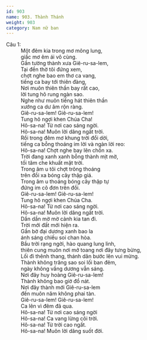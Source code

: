 ```yaml
---
id: 903
name: 903. Thành Thánh
weight: 903
category: Nam nữ ban
---
```

<dl><dt>Câu 1:</dt><dd data-verse="1">Một đêm kia trong mơ mông lung, <br/>giấc mơ êm ái vô cùng. <br/>Gần tường thành xưa Giê-ru-sa-lem, <br/>Tại đền thờ tôi đứng xem, <br/>chợt nghe bao em thơ ca vang, <br/>tiếng ca bay tới thiên đàng, <br/>Nơi muôn thiên thần bay rất cao, <br/>lời tung hô rung ngàn sao. <br/>Nghe như muôn tiếng hát thiên thần <br/>xướng ca dư âm rộn ràng. <br/>Giê-ru-sa-lem! Giê-ru-sa-lem! <br/>Tung hô ngợi khen Chúa Cha! <br/>Hô-sa-na! Từ nơi cao sáng ngời. <br/>Hô-sa-na! Muôn lời dâng ngất trời. <br/>Rồi trong đêm mơ khung trời đổi dời, <br/>tiếng ca bỗng thoáng im lời và ngàn lời reo: <br/>Hô-sa-na! Chợt nghe bay lên chốn xa. <br/>Trời đang xanh xanh bỗng thành mịt mờ, <br/>tối tăm che khuất mặt trời. <br/>Trong âm u tôi chợt trông thoáng <br/>trên đồi xa bóng cây thập giá. <br/>Trong âm u thoáng bóng cây thập tự <br/>đứng im cô đơn trên đồi. <br/>Giê-ru-sa-lem! Giê-ru-sa-lem! <br/>Tung hô ngợi khen Chúa Cha. <br/>Hô-sa-na! Từ nơi cao sáng ngời. <br/>Hô-sa-na! Muôn lời dâng ngất trời. <br/>Dần dần mờ mờ cảnh kia tan đi. <br/>Trời mới đất mới hiện ra. <br/>Gần bờ đại dương xanh bao la <br/>ánh sáng chiếu soi chan hòa. <br/>Bầu trời rạng ngời, hào quang lung linh, <br/>thiên cung muôn nơi mở toang nơi đây tưng bừng, <br/>Lối đi thênh thang, thánh dân bước lên vui mừng. <br/>Thành không trăng sao soi lối ban đêm, <br/>ngày không vầng dương vẫn sáng. <br/>Nơi đây huy hoàng Giê-ru-sa-lem! <br/>Thành không bao giờ đổ nát. <br/>Nơi đây thành mới Giê-ru-sa-lem <br/>đến muôn năm không phai tàn. <br/>Giê-ru-sa-lem! Giê-ru-sa-lem! <br/>Ca lên vì đêm đã qua. <br/>Hô-sa-na! Từ nơi cao sáng ngời <br/>Hô-sa-na! Ca vang lừng cõi trời. <br/>Hô-sa-na! Từ trời cao ngất. <br/>Hô-sa-na! Muôn lời dâng suốt đời. </dd></dl>
